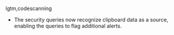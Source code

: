 lgtm,codescanning
* The security queries now recognize clipboard data as a source, enabling the queries to flag additional alerts.

